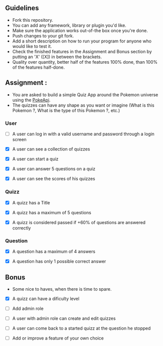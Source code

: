 ## Guidelines
- Fork this repository.
- You can add any framework, library or plugin you'd like.
- Make sure the application works out-of-the box once you're done.
- Push changes to your git fork.
- Add a short description on how to run your program for anyone who would like to test it.
- Check the finished features in the Assignment and Bonus section by putting an 'X' ([X]) in between the brackets.
- Quality over quantity, better half of the features 100% done, than 100% of the features half-done.

## Assignment :
  - You are asked to build a simple Quiz App around the Pokemon universe using the [PokeApi](https://pokeapi.co/).
  - The quizzes can have any shape as you want or imagine (What is this Pokemon ?, What is the type of this Pokemon ?, etc.)

### User
- [ ] A user can log in with a valid username and password through a login screen

- [x] A user can see a collection of quizzes

- [x] A user can start a quiz

- [x] A user can answer 5 questions on a quiz

- [x] A user can see the scores of his quizzes


### Quizz
- [x] A quizz has a Title

- [x] A quizz has a maximum of 5 questions

- [x] A quizz is considered passed if +60% of questions are answered correctly

### Question
- [x] A question has a maximum of 4 answers

- [x] A question has only 1 possible correct answer


## Bonus
- Some nice to haves, when there is time to spare.

- [x] A quizz can have a dificulty level

- [ ] Add admin role

- [ ] A user with admin role can create and edit quizzes

- [ ] A user can come back to a started quizz at the question he stopped

- [ ] Add or improve a feature of your own choice
